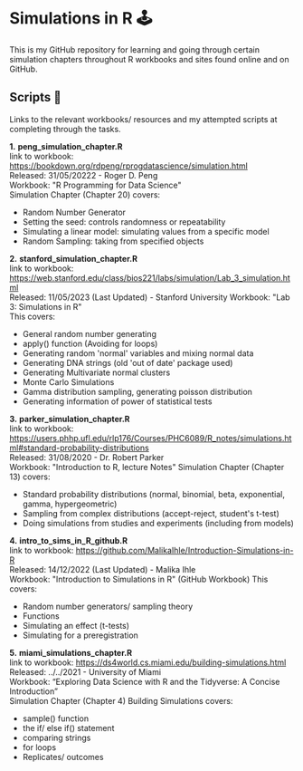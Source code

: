 # Simulations in R 🕹

This is my GitHub repository for learning and going through certain simulation chapters throughout R workbooks and sites found online and on GitHub. 

## Scripts 📝

Links to the relevant workbooks/ resources and my attempted scripts at completing through the tasks. 

__1.__  **__peng_simulation_chapter.R__**      
link to workbook: https://bookdown.org/rdpeng/rprogdatascience/simulation.html      
Released: 31/05/20222 - Roger D. Peng     
Workbook: "R Programming for Data Science"     
Simulation Chapter (Chapter 20) covers:    
- Random Number Generator
- Setting the seed: controls randomness or repeatability
- Simulating a linear model: simulating values from a specific model
- Random Sampling: taking from specified objects 

__2.__  **__stanford_simulation_chapter.R__**       
link to workbook: https://web.stanford.edu/class/bios221/labs/simulation/Lab_3_simulation.html    
Released: 11/05/2023 (Last Updated) - Stanford University 
Workbook: "Lab 3: Simulations in R"   
This covers:
- General random number generating
- apply() function (Avoiding for loops)
- Generating random 'normal' variables and mixing normal data
- Generating DNA strings (old 'out of date' package used)
- Generating Multivariate normal clusters
- Monte Carlo Simulations
- Gamma distribution sampling, generating poisson distribution 
- Generating information of power of statistical tests 

__3.__  **__parker_simulation_chapter.R__**       
link to workbook: https://users.phhp.ufl.edu/rlp176/Courses/PHC6089/R_notes/simulations.html#standard-probability-distributions    
Released: 31/08/2020 - Dr. Robert Parker       
Workbook: "Introduction to R, lecture Notes"
Simulation Chapter (Chapter 13) covers:
- Standard probability distributions (normal, binomial, beta, exponential, gamma, hypergeometric)
- Sampling from complex distributions (accept-reject, student's t-test)
- Doing simulations from studies and experiments (including from models)

__4.__  **__intro_to_sims_in_R_github.R__**     
link to workbook: https://github.com/MalikaIhle/Introduction-Simulations-in-R    
Released: 14/12/2022 (Last Updated) - Malika Ihle                
Workbook: "Introduction to Simulations in R" (GitHub Workbook)
This covers: 
- Random number generators/ sampling theory
- Functions
- Simulating an effect (t-tests)
- Simulating for a preregistration

__5.__  **__miami_simulations_chapter.R__**     
link to workbook: https://ds4world.cs.miami.edu/building-simulations.html     
Released: ../../2021  - University of Miami                   
Workbook: “Exploring Data Science with R and the Tidyverse: A Concise Introduction”     
Simulation Chapter (Chapter 4) Building Simulations covers:
- sample() function
- the if/ else if() statement
- comparing strings
- for loops
- Replicates/ outcomes

